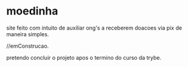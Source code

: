 # moedinha
 
site feito com intuito de auxiliar ong's a receberem doacoes via pix de maneira simples.

//emConstrucao.

pretendo concluir o projeto apos o termino do curso da trybe.
